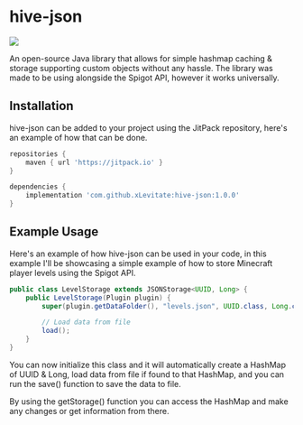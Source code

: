 # hive-json
[![](https://jitpack.io/v/xLevitate/hive-json.svg)](https://jitpack.io/#xLevitate/hive-json)

An open-source Java library that allows for simple hashmap caching & storage supporting custom objects without any hassle. The library was made to be using alongside the Spigot API, however it works universally.

## Installation
hive-json can be added to your project using the JitPack repository, here's an example of how that can be done.

```groovy
repositories {
    maven { url 'https://jitpack.io' }
}

dependencies {
    implementation 'com.github.xLevitate:hive-json:1.0.0'
}
```
## Example Usage
Here's an example of how hive-json can be used in your code, in this example I'll be showcasing a simple example of how to store Minecraft player levels using the Spigot API.

```java
public class LevelStorage extends JSONStorage<UUID, Long> {
    public LevelStorage(Plugin plugin) {
        super(plugin.getDataFolder(), "levels.json", UUID.class, Long.class);

        // Load data from file
        load();
    }
}
```

You can now initialize this class and it will automatically create a HashMap of UUID & Long, load data from file if found to that HashMap, and you can run the save() function to save the data to file.

By using the getStorage() function you can access the HashMap and make any changes or get information from there.
